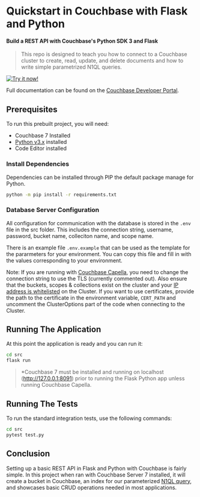 # Quickstart in Couchbase with Flask and Python

#### Build a REST API with Couchbase's Python SDK 3 and Flask

> This repo is designed to teach you how to connect to a Couchbase cluster to create, read, update, and delete documents and how to write simple parametrized N1QL queries.

[![Try it now!](https://da-demo-images.s3.amazonaws.com/runItNow_outline.png?couchbase-example=python-flaskquickstart-repo&source=github)](https://gitpod.io/#https://github.com/couchbase-examples/python-quickstart)

Full documentation can be found on the [Couchbase Developer Portal](https://developer.couchbase.com/tutorial-quickstart-flask-python/).

## Prerequisites

To run this prebuilt project, you will need:

- Couchbase 7 Installed
- [Python v3.x](https://www.python.org/downloads/) installed
- Code Editor installed

### Install Dependencies

Dependencies can be installed through PIP the default package manage for Python.

```sh
python -m pip install -r requirements.txt
```

### Database Server Configuration

All configuration for communication with the database is stored in the `.env` file in the src folder. This includes the connection string, username, password, bucket name, colleciton name, and scope name.

There is an example file `.env.example` that can be used as the template for the pararmeters for your environment. You can copy this file and fill in with the values corresponding to your environment.

Note: If you are running with [Couchbase Capella](https://cloud.couchbase.com/), you need to change the connection string to use the TLS (currently commented out). Also ensure that the buckets, scopes & collections exist on the cluster and your [IP address is whitelisted](https://docs.couchbase.com/cloud/get-started/cluster-and-data.html#allowed) on the Cluster. If you want to use certificates, provide the path to the certificate in the environment variable, `CERT_PATH` and uncomment the ClusterOptions part of the code when connecting to the Cluster.

## Running The Application

At this point the application is ready and you can run it:

```sh
cd src
flask run
```

> \*Couchbase 7 must be installed and running on localhost (http://127.0.0.1:8091) prior to running the Flask Python app unless running Couchbase Capella.

## Running The Tests

To run the standard integration tests, use the following commands:

```sh
cd src
pytest test.py
```

## Conclusion

Setting up a basic REST API in Flask and Python with Couchbase is fairly simple. In this project when ran with Couchbase Server 7 installed, it will create a bucket in Couchbase, an index for our parameterized [N1QL query](https://docs.couchbase.com/python-sdk/current/howtos/n1ql-queries-with-sdk.html), and showcases basic CRUD operations needed in most applications.
